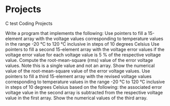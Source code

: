 # Projects
C test Coding Projects

Write a program that implements the following:
Use pointers to fill a 15-element array with the voltage values corresponding to temperature values in
the range -20 °C to 120 °C inclusive in steps of 10 degrees Celsius
Use pointers to fill a second 15-element array with the voltage error values if the voltage error value for
each voltage value is 5 % of the respective voltage value.
Compute the root-mean-square (rms) value of the error voltage values. Note this is a single value and not
an array.
Show the numerical value of the root-mean-square value of the error voltage values.
Use pointers to fill a third 15-element array with the revised voltage values corresponding to temperature
values in the range -20 °C to 120 °C inclusive in steps of 10 degrees Celsius based on the following: the
associated error voltage value in the second array is subtracted from the respective voltage value in the
first array.
Show the numerical values of the third array.
